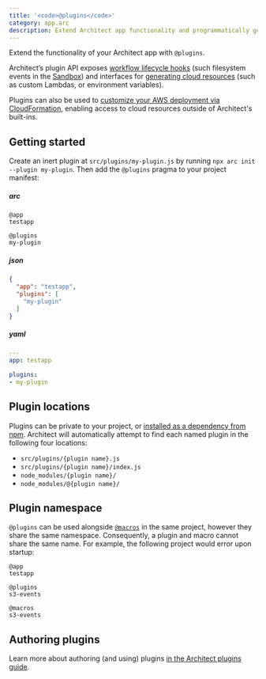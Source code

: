 ```yaml
---
title: '<code>@plugins</code>'
category: app.arc
description: Extend Architect app functionality and programmatically generate resources
---
```


Extend the functionality of your Architect app with `@plugins`.

Architect’s plugin API exposes [workflow lifecycle hooks](/docs/en/guides/plugins/overview#workflow-hooks) (such filesystem events in the [Sandbox](/docs/en/reference/cli/sandbox)) and interfaces for [generating cloud resources](/docs/en/guides/plugins/overview#resource-setters) (such as custom Lambdas, or environment variables).

Plugins can also be used to [customize your AWS deployment via CloudFormation](../../guides/developer-experience/custom-cloudformation), enabling access to cloud resources outside of Architect's built-ins.


## Getting started

Create an inert plugin at `src/plugins/my-plugin.js` by running `npx arc init --plugin my-plugin`. Then add the `@plugins` pragma to your project manifest:

<arc-viewer default-tab=arc>
<div slot=contents>

<arc-tab label=arc>
<h5>arc</h5>
<div slot=content>

```arc
@app
testapp

@plugins
my-plugin
```
</div>
</arc-tab>

<arc-tab label=json>
<h5>json</h5>
<div slot=content>

```json
{
  "app": "testapp",
  "plugins": [
    "my-plugin"
  ]
}
```
</div>
</arc-tab>

<arc-tab label=yaml>
<h5>yaml</h5>
<div slot=content>

```yaml
---
app: testapp

plugins:
- my-plugin
```
</div>
</arc-tab>

</div>
</arc-viewer>


## Plugin locations

Plugins can be private to your project, or [installed as a dependency from npm](https://www.npmjs.com/search?q=arc-plugin-). Architect will automatically attempt to find each named plugin in the following four locations:

- `src/plugins/{plugin name}.js`
- `src/plugins/{plugin name}/index.js`
- `node_modules/{plugin name}/`
- `node_modules/@{plugin name}/`


## Plugin namespace

`@plugins` can be used alongside [`@macros`](./macros) in the same project, however they share the same namespace. Consequently, a plugin and macro cannot share the same name. For example, the following project would error upon startup:

```arc
@app
testapp

@plugins
s3-events

@macros
s3-events
```


## Authoring plugins

Learn more about authoring (and using) plugins [in the Architect plugins guide](/docs/en/guides/plugins/overview).
